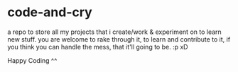 # code-and-cry

a repo to store all my projects that i create/work & experiment on to learn new stuff. you are welcome to rake through it, to learn and contribute to it, if you think you can handle the mess, that it'll going to be. :p xD

Happy Coding ^^

